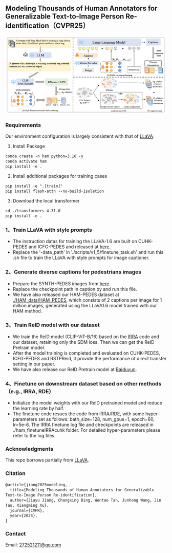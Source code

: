 ## Modeling Thousands of Human Annotators for Generalizable Text-to-Image Person Re-identification（CVPR25）

<!-- ### Introduction
This is the Pytorch implementation for M<sup>3</sup>L. -->

![](figures/framework.png)

### Requirements

Our environment configuration is largely consistent with that of [LLaVA](https://github.com/haotian-liu/LLaVA).
1. Install Package
```Shell
conda create -n ham python=3.10 -y
conda activate ham
pip install -e .
```

2. Install additional packages for training cases
```
pip install -e ".[train]"
pip install flash-attn --no-build-isolation
```

3. Download the local transformer
```
cd ./transformers-4.31.0
pip install -e .
```

### 1、Train LLaVA with style prompts
- The instruction datas for training the LLaVA-1.6 are built on CUHK-PEDES and ICFG-PEDES and released at [here](https://pan.baidu.com/s/1y5v1aGyOp3ytCmfy0Q8Lfw?pwd=4y71).
- Replace the '-data_path' in './scripts/v1_5/finetune_task.sh' and run this .sh file to train the LLaVA with style prompts for image captioner.

### 2、Generate diverse captions for pedestrians images
- Prepare the SYNTH-PEDES images from [here](https://github.com/Zplusdragon/PLIP).
- Replace the checkpoint path in caption.py and run this file.
- We have also released our HAM-PEDES dataset at [./HAM_data/HAM_PEDES](https://pan.baidu.com/s/1y5v1aGyOp3ytCmfy0Q8Lfw?pwd=4y71), which consists of 2 captions per image for 1 million images, generated using the LLaVA1.6 model trained with our HAM method.

### 3、Train ReID model with our dataset
- We train the ReID model (CLIP-ViT-B/16) based on the [IRRA](https://github.com/anosorae/IRRA) code and our dataset, retaining only the SDM loss. Then we can get the ReID Pretrain model.
- After the model training is completed and evaluated on CUHK-PEDES, ICFG-PEDES and RSTPReid, it provide the performance of direct transfer setting in our paper.
- We have also release our ReID Pretrain model at [Baiduyun](https://pan.baidu.com/s/19xKmnYNV-XwK9FNcjkQmLw?pwd=bo63).

### 4、Finetune on downstream dataset based on other methods（e.g., IRRA, RDE）
- Initialize the model weights with our ReID pretrained model and reduce the learning rate by half.
- The finetune code resues the code from IRRA/RDE, with some hyper-parameters set as follows: bath_size=128, num_gpus=1, epoch=60, lr=5e-6.
  The IRRA finetune log file and checkpoints are released in ./ham_finetuneIRRAcuhk folder. For detailed hyper-parameters please refer to the log files.

### Acknowledgments
This repo borrows partially from [LLaVA](https://github.com/haotian-liu/LLaVA).

### Citation
```
@article{jiang2025modeling,
  title={Modeling Thousands of Human Annotators for Generalizable Text-to-Image Person Re-identification},
  author={Jiayu Jiang, Changxing Ding, Wentao Tan, Junhong Wang, Jin Tao, Xiangming Xu},
  journal={CVPR},
  year={2025},
}
```

### Contact
Email: 272521211@qq.com


